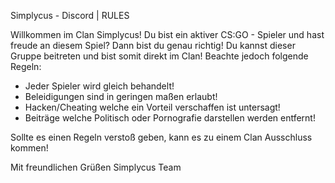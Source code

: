 Simplycus - Discord | RULES

Willkommen im Clan Simplycus!
Du bist ein aktiver CS:GO - Spieler und hast freude an diesem Spiel?
Dann bist du genau richtig! Du kannst dieser Gruppe beitreten und bist somit direkt im Clan! Beachte jedoch folgende Regeln:

- Jeder Spieler wird gleich behandelt!
- Beleidigungen sind in geringen maßen erlaubt!
- Hacken/Cheating welche ein Vorteil verschaffen ist untersagt!
- Beiträge welche Politisch oder Pornografie darstellen werden entfernt!

Sollte es einen Regeln verstoß geben, kann es zu einem Clan Ausschluss kommen!

Mit freundlichen Grüßen
Simplycus Team
